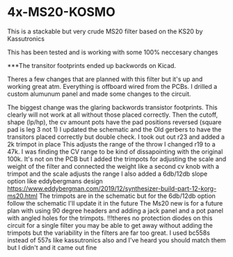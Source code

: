 # 4x-MS20-KOSMO
This is a stackable but very crude MS20 filter based on the KS20 by Kassutronics

This has been tested and is working with some 100% neccesary changes

***The transitor footprints ended up backwords on Kicad.

Theres a few changes that are planned with this filter but it's up and working great atm. Everything is offboard wired from the PCBs. I drilled a custom alumunum panel and made some changes to the circuit.

The biggest change was the glaring backwords transistor footprints. This clearly will not work at all without those placed correctly. Then the cutoff, shape (lp/hp), the cv amount pots have the pad positions reversed (square pad is leg 3 not 1)
I updated the schematic and the Old gerbers to have the transitors placed correctly but double check.
I took out out r23 and added a 2k trimpot in place This adjusts the range of the throw
I changed r19 to a 47k. I was finding the CV range to be kind of dissapointing with  the original 100k.
It's not on the PCB but I added the trimpots for adjusting the scale and weight of the filter and connected the weight like a second cv knob with a trimpot and the scale adjusts the range
I also added a 6db/12db slope option like eddybergmans design https://www.eddybergman.com/2019/12/synthesizer-build-part-12-korg-ms20.html
The trimpots are in the schematic but for the 6db/12db option follow the schematic I'll update it in the future
The Ms20 new is for a future plan with using 90 degree headers and adding a jack panel and a pot panel with angled holes for the trimpots.
!!!theres no protection diodes on this circuit
for a single filter you may be able to get away without adding the trimpots but the variability in the filters are far too great.
I used bc558s instead of 557s like kassutronics also and I've heard you should match them but I didn't and it came out fine
